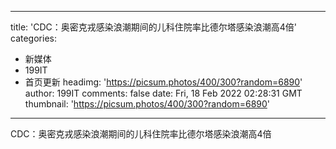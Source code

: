 
---
title: 'CDC：奥密克戎感染浪潮期间的儿科住院率比德尔塔感染浪潮高4倍'
categories: 
 - 新媒体
 - 199IT
 - 首页更新
headimg: 'https://picsum.photos/400/300?random=6890'
author: 199IT
comments: false
date: Fri, 18 Feb 2022 02:28:31 GMT
thumbnail: 'https://picsum.photos/400/300?random=6890'
---

<div>   
CDC：奥密克戎感染浪潮期间的儿科住院率比德尔塔感染浪潮高4倍  
</div>
            